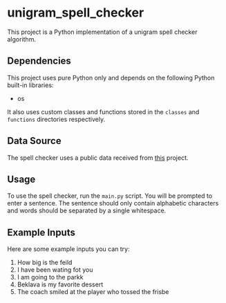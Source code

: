 # unigram_spell_checker
This project is a Python implementation of a unigram spell checker algorithm.

## Dependencies

This project uses pure Python only and depends on the following Python built-in libraries:

- os

It also uses custom classes and functions stored in the `classes` and `functions` directories respectively.

## Data Source

The spell checker uses a public data received from [this](https://github.com/hackerb9/gwordlist/tree/master) project.

## Usage

To use the spell checker, run the `main.py` script. You will be prompted to enter a sentence.
The sentence should only contain alphabetic characters and words should be separated by a single whitespace.

## Example Inputs

Here are some example inputs you can try:

1. How big is the feild
2. I have been wating fot you
3. I am going to the parkk
4. Beklava is my favorite dessert
5. The coach smiled at the player who tossed the frisbe
